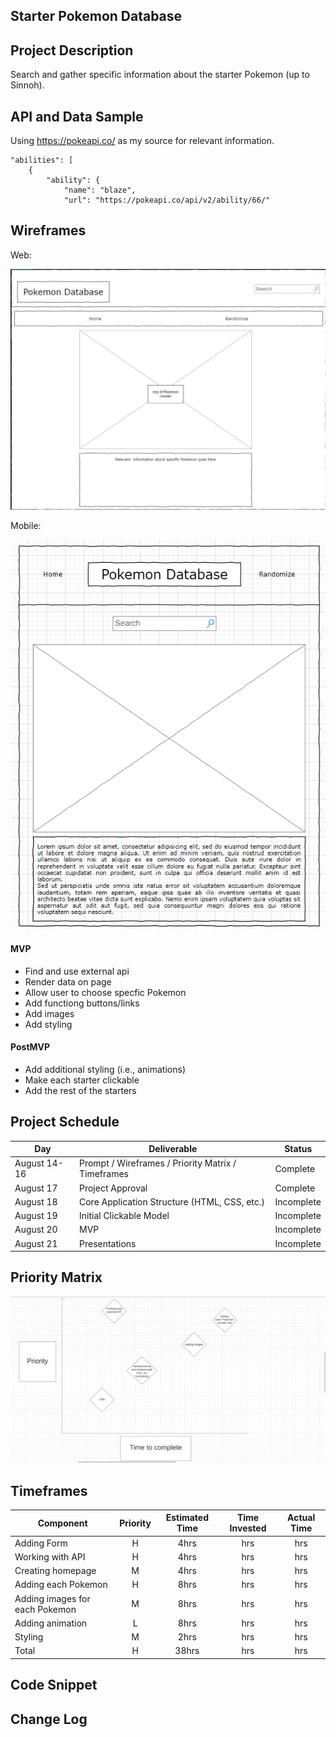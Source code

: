 ## Starter Pokemon Database

## Project Description

Search and gather specific information about the starter Pokemon (up to Sinnoh).

## API and Data Sample

Using https://pokeapi.co/ as my source for relevant information.

    "abilities": [
        {
            "ability": {
                "name": "blaze",
                "url": "https://pokeapi.co/api/v2/ability/66/"

## Wireframes

Web:

<img src="wireframe.png">

Mobile:

<img src="pd-mobile.png">

#### MVP 

- Find and use external api 
- Render data on page 
- Allow user to choose specfic Pokemon
- Add functiong buttons/links
- Add images
- Add styling

#### PostMVP

- Add additional styling (i.e., animations)
- Make each starter clickable
- Add the rest of the starters

## Project Schedule

|  Day | Deliverable | Status
|---|---| ---|
|August 14-16| Prompt / Wireframes / Priority Matrix / Timeframes | Complete
|August 17| Project Approval | Complete
|August 18| Core Application Structure (HTML, CSS, etc.) | Incomplete
|August 19| Initial Clickable Model  | Incomplete
|August 20| MVP | Incomplete
|August 21| Presentations | Incomplete

## Priority Matrix

<img src="Priority-matrix.png">

## Timeframes

| Component | Priority | Estimated Time | Time Invested | Actual Time |
| --- | :---: |  :---: | :---: | :---: |
| Adding Form | H | 4hrs| hrs | hrs |
| Working with API | H | 4hrs| hrs | hrs |
| Creating homepage | M | 4hrs | hrs | hrs |
| Adding each Pokemon | H | 8hrs | hrs | hrs |
| Adding images for each Pokemon | M | 8hrs | hrs | hrs|
| Adding animation | L | 8hrs | hrs | hrs |
| Styling | M | 2hrs | hrs | hrs |
| Total | H | 38hrs| hrs | hrs |

## Code Snippet



## Change Log


